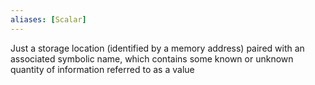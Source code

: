 ```yaml
---
aliases: [Scalar]
---
```


Just a storage location (identified by a memory address) paired with an associated symbolic name, which contains some known or unknown quantity of information referred to as a value
